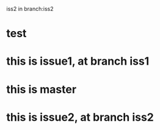 iss2 in branch:iss2
# test

# this is issue1, at branch iss1

# this is master

# this is issue2, at branch iss2

